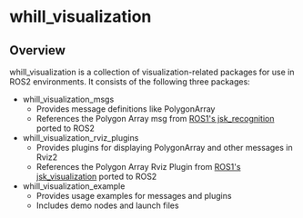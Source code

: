 # whill_visualization

## Overview

whill_visualization is a collection of visualization-related packages for use in ROS2 environments. It consists of the following three packages:

* whill_visualization_msgs
  * Provides message definitions like PolygonArray
  * References the Polygon Array msg from [ROS1's jsk_recognition](https://github.com/jsk-ros-pkg/jsk_recognition) ported to ROS2
* whill_visualization_rviz_plugins
  * Provides plugins for displaying PolygonArray and other messages in Rviz2
  * References the Polygon Array Rviz Plugin from [ROS1's jsk_visualization](https://github.com/jsk-ros-pkg/jsk_visualization) ported to ROS2
* whill_visualization_example
  * Provides usage examples for messages and plugins
  * Includes demo nodes and launch files

